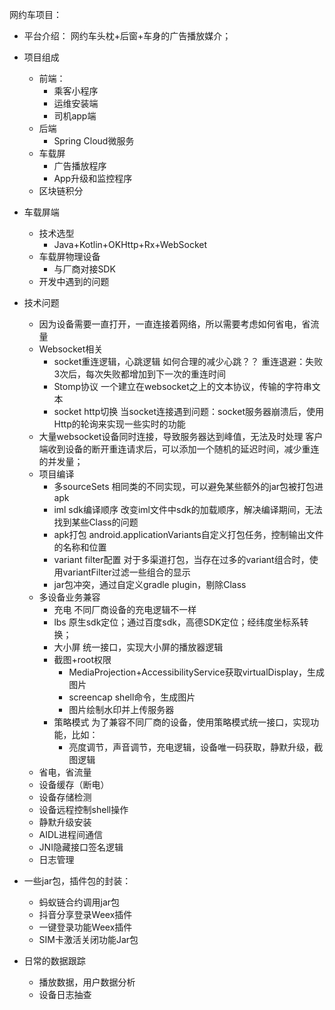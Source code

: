 网约车项目：
- 平台介绍：
网约车头枕+后窗+车身的广告播放媒介；
- 项目组成
  - 前端：
    - 乘客小程序
    - 运维安装端
    - 司机app端
  - 后端
    - Spring Cloud微服务
  - 车载屏
    - 广告播放程序
    - App升级和监控程序
  - 区块链积分

- 车载屏端
  - 技术选型
    - Java+Kotlin+OKHttp+Rx+WebSocket
  - 车载屏物理设备
    - 与厂商对接SDK 
  - 开发中遇到的问题

- 技术问题
  - 因为设备需要一直打开，一直连接着网络，所以需要考虑如何省电，省流量
  - Websocket相关
    - socket重连逻辑，心跳逻辑
       如何合理的减少心跳？？
	重连退避：失败3次后，每次失败都增加到下一次的重连时间
    - Stomp协议
       一个建立在websocket之上的文本协议，传输的字符串文本	     
    - socket http切换
       当socket连接遇到问题：socket服务器崩溃后，使用Http的轮询来实现一些实时的功能 
  - 大量websocket设备同时连接，导致服务器达到峰值，无法及时处理
    客户端收到设备的断开重连请求后，可以添加一个随机的延迟时间，减少重连的并发量；
  - 项目编译
    - 多sourceSets
      相同类的不同实现，可以避免某些额外的jar包被打包进apk
    - iml sdk编译顺序
      改变iml文件中sdk的加载顺序，解决编译期间，无法找到某些Class的问题
    - apk打包
      android.applicationVariants自定义打包任务，控制输出文件的名称和位置
    - variant filter配置
      对于多渠道打包，当存在过多的variant组合时，使用variantFilter过滤一些组合的显示
    - jar包冲突，通过自定义gradle plugin，剔除Class
  - 多设备业务兼容
    - 充电
      不同厂商设备的充电逻辑不一样
    - lbs
      原生sdk定位；通过百度sdk，高德SDK定位；经纬度坐标系转换；
    - 大小屏
      统一接口，实现大小屏的播放器逻辑    
    - 截图+root权限
      - MediaProjection+AccessibilityService获取virtualDisplay，生成图片
      - screencap shell命令，生成图片
      - 图片绘制水印并上传服务器
    - 策略模式
      为了兼容不同厂商的设备，使用策略模式统一接口，实现功能，比如：
      - 亮度调节，声音调节，充电逻辑，设备唯一码获取，静默升级，截图逻辑
  - 省电，省流量
  - 设备缓存（断电）
  - 设备存储检测
  - 设备远程控制shell操作
  - 静默升级安装
  - AIDL进程间通信
  - JNI隐藏接口签名逻辑
  - 日志管理

- 一些jar包，插件包的封装：
  - 蚂蚁链合约调用jar包
  - 抖音分享登录Weex插件
  - 一键登录功能Weex插件
  - SIM卡激活关闭功能Jar包

- 日常的数据跟踪
  - 播放数据，用户数据分析
  - 设备日志抽查 
